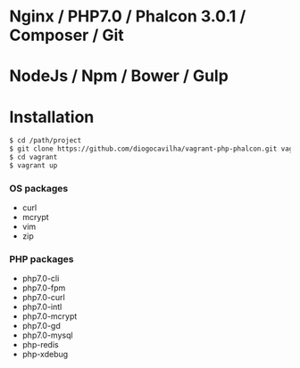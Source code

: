 # Nginx / PHP7.0 / Phalcon 3.0.1 / Composer / Git 
# NodeJs / Npm / Bower / Gulp

# Installation
```sh
$ cd /path/project
$ git clone https://github.com/diogocavilha/vagrant-php-phalcon.git vagrant && rm -rf vagrant/.git && echo "vagrant/.vagrant" >> .gitignore
$ cd vagrant
$ vagrant up
```

### OS packages

- curl
- mcrypt
- vim
- zip

### PHP packages

- php7.0-cli
- php7.0-fpm
- php7.0-curl
- php7.0-intl
- php7.0-mcrypt
- php7.0-gd
- php7.0-mysql
- php-redis
- php-xdebug

